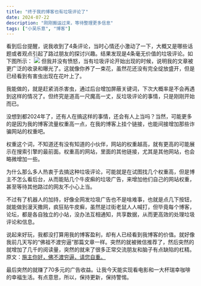 ```yaml
---
title: "终于我的博客也有垃圾评论了"
date: 2024-07-22
description: "刚刚搬运过来，等待整理更多信息"
tags: ["小吴乐意", "博客"]
---
```


看到后台提醒，说我收到了4条评论，当时心情还小激动了一下，大概又是哪些话题或者观点引起了路过朋友的探讨兴趣。结果发现是4条毫无价值的垃圾评论。如下图所示：
![](https://blog.xiaowuleyi.com/content/uploadfile/202407/724f1721657574.jpg)
但我并没有愤怒，当有垃圾评论开始出现的时候，说明我的文章被更广泛的收录和曝光了。这就像你养了一束花，虽然花还没有完全绽放盛开，但是已经看到有害虫出现在花叶上了。

我能做的，就是赶紧消杀害虫，通过后台增加屏蔽关键词，下次大概率是不会再遇到这样的情况了。但终究是道高一尺魔高一丈，反垃圾评论的事情，只是刚刚开始而已。

没想到都2024年了，还有人在搞这样的事情，还会有人上当吗？当然，可能更多的是因为我的博客流量权重高一点，在我的博客上挂个链接，也能间接增加那些诈骗网站的权重吧。

权重这个词，不知道还有没有知道的小伙伴，网站的权重越高，就有更高的可能展示在搜索引擎的最前面。权重高的网站，里面的其他链接，尤其是其他网站，也会略微增加一些。

为什么那么多人热衷于去搞这种垃圾评论，可能就是在试图找几个权重高，但是博主不怎么看后台，从而能贴几个牛皮癣的垃圾广告，来增加他们自己的网站权重，甚至等待其他路过的网友不小心上当。

不过有了机器人的加持，好像全网发垃圾广告也不是啥难事，也就是点几下按钮，就能做到漫天撒网，疯狂贴牛皮癣，虽然是过街老鼠人人喊打，但毕竟每个博客，论坛，都是各自独立的小站，没办法互相通知，共享数据，从而更高效的处理垃圾评论和信息。

说起来好玩，我都没打算用我的博客盈利，却有人已经看到我博客的价值。就好像我前几天写的“佛祖不渡穷逼”那篇文章一样。突然的就被微信推荐了，然后突然的就增加了几千的阅读量，突然的就来了很多正常交流朋友和脑子有点缺陷的杠精。
原文：[施主你好，佛不渡穷逼，请您自重。](https://blog.xiaowuleyi.com/post-133.html "施主你好，佛不渡穷逼，请您自重。")

最后突然的就赚了70多元的广告收益。让我今天能实现看电影和一大杯瑞幸咖啡的幸福生活。有点意思，所以，保持更新，保持警惕。
